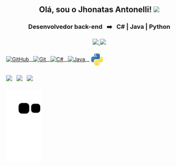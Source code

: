 <h2 align="center"> Olá, sou o Jhonatas Antonelli! <img src="https://raw.githubusercontent.com/tavareshenrique/tavareshenrique/master/gifs/Hi.gif" width="30px"> </h2>
<h3 align="center"> Desenvolvedor back-end &nbsp; ➡️ &nbsp; C# | Java | Python </h3>


<div align="center">
  <a href="https://github.com/JhonatasAntonelli">
  <img height="180em" src="https://github-readme-stats.vercel.app/api?username=JhonatasAntonelli&show_icons=true&theme=algolia&include_all_commits=true&count_private=true"/>
  <img height="180em" src="https://github-readme-stats.vercel.app/api/top-langs/?username=JhonatasAntonelli&layout=compact&langs_count=7&theme=algolia"/>
</div>

<div style="display: inline_block"><br>
  <img align="center" alt="GitHub" height="40" width="40" src="https://cdn.jsdelivr.net/gh/devicons/devicon/icons/github/github-original.svg"/>
  &nbsp;
  <img align="center" alt="Git" height="40" width="40" src="https://cdn.jsdelivr.net/gh/devicons/devicon/icons/git/git-original.svg"/>
  &nbsp;
  <img align="center" alt="C#" height="40" width="40" src="https://cdn.jsdelivr.net/gh/devicons/devicon/icons/csharp/csharp-original.svg" /> 
  &nbsp;
  <img align="center" alt="Java" height="40" width="40" src="https://cdn.jsdelivr.net/gh/devicons/devicon/icons/java/java-original.svg" />
  &nbsp;
  <img align="center" alt="Python" height="40" width="40" src="https://raw.githubusercontent.com/devicons/devicon/master/icons/python/python-original.svg">
</div>

###
  
<div>
  <a href="https://www.linkedin.com/in/jhonatasantonelli/" target="_blank"><img src="https://img.shields.io/badge/-LinkedIn-0747a6?style=for-the-badge&logo=linkedin&logoColor=white" target="_blank"></a>
  &nbsp;
  <a href="https://www.instagram.com/jhonatasantonelli/" target="_blank"><img src="https://img.shields.io/badge/-Instagram-239120?style=for-the-badge&logo=instagram&logoColor=white" target="_blank"></a>
  &nbsp;
  <a href = "mailto:jonatasantonelli@gmail.com"><img src="https://img.shields.io/badge/Gmail-B1361E?style=for-the-badge&logo=gmail&logoColor=white" target="_blank"></a>
</div>
  
###
 
  ![Snake animation](https://github.com/JhonatasAntonelli/JhonatasAntonelli/blob/output/github-contribution-grid-snake.svg)
 
<!--
<div align="center">
  <a href="https://github.com/JhonatasAntonelli">
  <img width="42%" src="https://github-readme-stats.vercel.app/api?username=JhonatasAntonelli&show_icons=true&theme=algolia&include_all_commits=true&count_private=true"/>
  <img width="50%" src="https://github-readme-stats.vercel.app/api/top-langs/?username=JhonatasAntonelli&layout=compact&langs_count=7&theme=algolia"/>
</div>
-->

<!--
**JhonatasAntonelli/JhonatasAntonelli** is a ✨ _special_ ✨ repository because its `README.md` (this file) appears on your GitHub profile.

Here are some ideas to get you started:

- 🔭 I’m currently working on ...
- 🌱 I’m currently learning ...
- 👯 I’m looking to collaborate on ...
- 🤔 I’m looking for help with ...
- 💬 Ask me about ...
- 📫 How to reach me: ...
- 😄 Pronouns: ...
- ⚡ Fun fact: ...
-->
